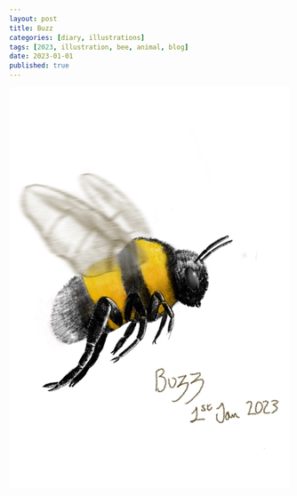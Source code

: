 ```yaml
---
layout: post
title: Buzz
categories: [diary, illustrations] 
tags: [2023, illustration, bee, animal, blog]
date: 2023-01-01
published: true
---
```


![Bee Illustration](/assets/img/2023-01-01-buzz.jpeg)
